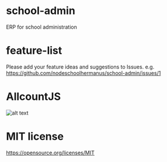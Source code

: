 # school-admin
ERP for school administration

# feature-list
Please add your feature ideas and suggestions to Issues.
e.g. https://github.com/nodeschoolhermanus/school-admin/issues/1

# AllcountJS
![alt text](https://github.com/nodeschoolhermanus/school-admin/AllcountJS_HelloWorld.png "Hello World")

# MIT license
https://opensource.org/licenses/MIT
